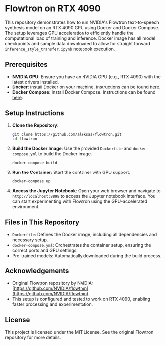 
# Flowtron on RTX 4090

This repository demonstrates how to run NVIDIA's Flowtron text-to-speech synthesis model on an RTX 4090 GPU using Docker and Docker Compose. The setup leverages GPU acceleration to efficiently handle the computational load of training and inference. Docker image has all model checkpoints and sample data downloaded to allow for straight forward `inference_style_transfer.ipynb` notebook execution.

## Prerequisites

- **NVIDIA GPU**: Ensure you have an NVIDIA GPU (e.g., RTX 4090) with the latest drivers installed.
- **Docker**: Install Docker on your machine. Instructions can be found [here](https://docs.docker.com/get-docker/).
- **Docker Compose**: Install Docker Compose. Instructions can be found [here](https://docs.docker.com/compose/install/).

## Setup Instructions

1. **Clone the Repository**:
    ```bash
    git clone https://github.com/aleksas/flowtron.git
    cd flowtron
    ```

2. **Build the Docker Image**:
    Use the provided `Dockerfile` and `docker-compose.yml` to build the Docker image.
    ```bash
    docker-compose build
    ```

3. **Run the Container**:
    Start the container with GPU support.
    ```bash
    docker-compose up
    ```

4. **Access the Jupyter Notebook**:
    Open your web browser and navigate to `http://localhost:8898` to access the Jupyter notebook interface. You can start experimenting with Flowtron using the GPU-accelerated environment.

## Files in This Repository

- `Dockerfile`: Defines the Docker image, including all dependencies and necessary setup.
- `docker-compose.yml`: Orchestrates the container setup, ensuring the correct ports and GPU settings.
- Pre-trained models: Automatically downloaded during the build process.

## Acknowledgements

- Original Flowtron repository by NVIDIA: [https://github.com/NVIDIA/flowtron](https://github.com/NVIDIA/flowtron)
- This setup is configured and tested to work on RTX 4090, enabling faster processing and experimentation.

## License

This project is licensed under the MIT License. See the original Flowtron repository for more details.
